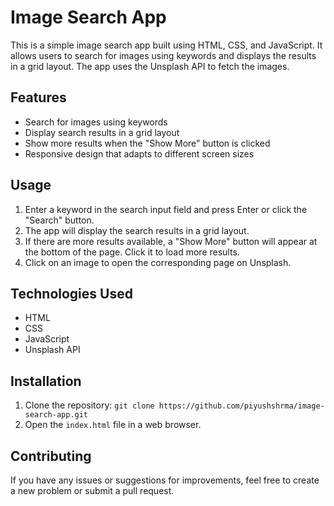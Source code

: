 # Image Search App

This is a simple image search app built using HTML, CSS, and JavaScript. It allows users to search for images using keywords and displays the results in a grid layout. The app uses the Unsplash API to fetch the images.

## Features

- Search for images using keywords
- Display search results in a grid layout
- Show more results when the "Show More" button is clicked
- Responsive design that adapts to different screen sizes

## Usage

1. Enter a keyword in the search input field and press Enter or click the "Search" button.
2. The app will display the search results in a grid layout.
3. If there are more results available, a "Show More" button will appear at the bottom of the page. Click it to load more results.
4. Click on an image to open the corresponding page on Unsplash.

## Technologies Used

- HTML
- CSS
- JavaScript
- Unsplash API

## Installation

1. Clone the repository: `git clone https://github.com/piyushshrma/image-search-app.git`
2. Open the `index.html` file in a web browser.

## Contributing

If you have any issues or suggestions for improvements, feel free to create a new problem or submit a pull request.
